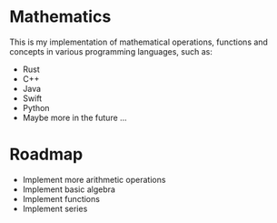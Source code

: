 <!--
README.md
author Jakob Grätz (@jakobgraetz)
copyright 2024 - Jakob Grätz (@jakobgraetz)
version 22/03/2024 (DD/MM/YYYY)
description The README file of my git repo, main place for finding documentation.
-->
# Mathematics

This is my implementation of mathematical operations, functions and concepts in various programming languages, such as:

- Rust
- C++
- Java
- Swift
- Python
- Maybe more in the future ...

# Roadmap

- Implement more arithmetic operations
- Implement basic algebra
- Implement functions
- Implement series
